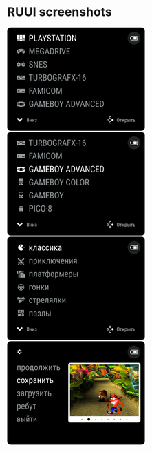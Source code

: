 # RUUI screenshots

<img src="RUUI-main.jpg" width=320 /> <img src="RUUI-main-2.jpg" width=320 /> <img src="RUUI-main-children.jpg" width=320 /> <img src="RUUI-game-menu.jpg" width=320 />
